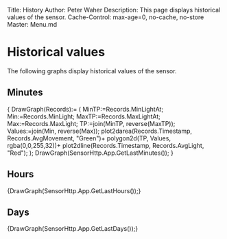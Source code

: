 ﻿Title: History
Author: Peter Waher
Description: This page displays historical values of the sensor.
Cache-Control: max-age=0, no-cache, no-store
Master: Menu.md

Historical values
============================

The following graphs display historical values of the sensor.

Minutes
-------------

{
DrawGraph(Records):=
(
	MinTP:=Records.MinLightAt;
	Min:=Records.MinLight;
	MaxTP:=Records.MaxLightAt;
	Max:=Records.MaxLight;
	TP:=join(MinTP, reverse(MaxTP));
	Values:=join(Min, reverse(Max));
	plot2darea(Records.Timestamp, Records.AvgMovement, "Green")+
		polygon2d(TP, Values, rgba(0,0,255,32))+
		plot2dline(Records.Timestamp, Records.AvgLight, "Red");
);
DrawGraph(SensorHttp.App.GetLastMinutes());
}


Hours
-------------

{DrawGraph(SensorHttp.App.GetLastHours());}


Days
-------------

{DrawGraph(SensorHttp.App.GetLastDays());}

